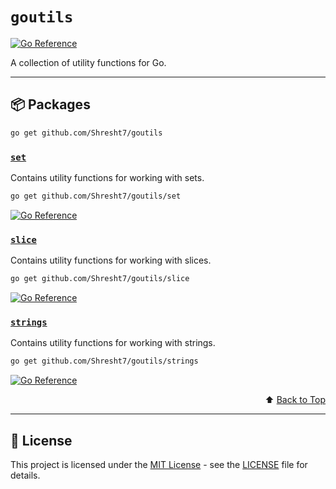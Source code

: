 # `goutils`

[![Go Reference](https://pkg.go.dev/badge/github.com/Shresht7/goutils.svg)](https://pkg.go.dev/github.com/Shresht7/goutils)


A collection of utility functions for Go.

---

## 📦 Packages

```sh
go get github.com/Shresht7/goutils
```

### [`set`](set)

Contains utility functions for working with sets.

```sh
go get github.com/Shresht7/goutils/set
```

[![Go Reference](https://pkg.go.dev/badge/github.com/Shresht7/goutils/set.svg)](https://pkg.go.dev/github.com/Shresht7/goutils/set)

### [`slice`](slice)

Contains utility functions for working with slices.

```sh
go get github.com/Shresht7/goutils/slice
```

[![Go Reference](https://pkg.go.dev/badge/github.com/Shresht7/goutils/slice.svg)](https://pkg.go.dev/github.com/Shresht7/goutils/slice)

### [`strings`](strings)

Contains utility functions for working with strings.

```sh
go get github.com/Shresht7/goutils/strings
```

[![Go Reference](https://pkg.go.dev/badge/github.com/Shresht7/goutils/strings.svg)](https://pkg.go.dev/github.com/Shresht7/goutils/strings)

<div align="right">

⬆️ [Back to Top][top]

</div>

---

## 📑 License

This project is licensed under the [MIT License](LICENSE) - see the [LICENSE](LICENSE) file for details.



<!-- LINKS -->

[top]: #slice
